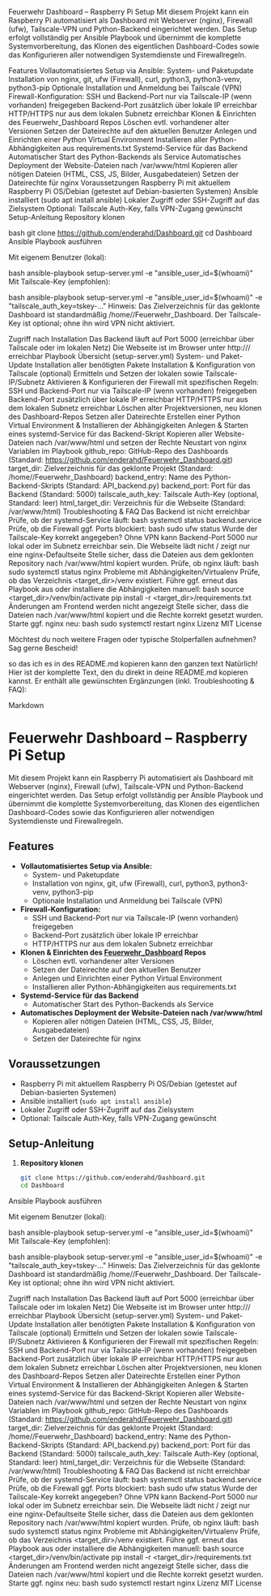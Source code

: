 
Feuerwehr Dashboard – Raspberry Pi Setup
Mit diesem Projekt kann ein Raspberry Pi automatisiert als Dashboard mit Webserver (nginx), Firewall (ufw), Tailscale-VPN und Python-Backend eingerichtet werden. Das Setup erfolgt vollständig per Ansible Playbook und übernimmt die komplette Systemvorbereitung, das Klonen des eigentlichen Dashboard-Codes sowie das Konfigurieren aller notwendigen Systemdienste und Firewallregeln.

Features
Vollautomatisiertes Setup via Ansible:
System- und Paketupdate
Installation von nginx, git, ufw (Firewall), curl, python3, python3-venv, python3-pip
Optionale Installation und Anmeldung bei Tailscale (VPN)
Firewall-Konfiguration:
SSH und Backend-Port nur via Tailscale-IP (wenn vorhanden) freigegeben
Backend-Port zusätzlich über lokale IP erreichbar
HTTP/HTTPS nur aus dem lokalen Subnetz erreichbar
Klonen & Einrichten des Feuerwehr_Dashboard Repos
Löschen evtl. vorhandener alter Versionen
Setzen der Dateirechte auf den aktuellen Benutzer
Anlegen und Einrichten einer Python Virtual Environment
Installieren aller Python-Abhängigkeiten aus requirements.txt
Systemd-Service für das Backend
Automatischer Start des Python-Backends als Service
Automatisches Deployment der Website-Dateien nach /var/www/html
Kopieren aller nötigen Dateien (HTML, CSS, JS, Bilder, Ausgabedateien)
Setzen der Dateirechte für nginx
Voraussetzungen
Raspberry Pi mit aktuellem Raspberry Pi OS/Debian (getestet auf Debian-basierten Systemen)
Ansible installiert (sudo apt install ansible)
Lokaler Zugriff oder SSH-Zugriff auf das Zielsystem
Optional: Tailscale Auth-Key, falls VPN-Zugang gewünscht
Setup-Anleitung
Repository klonen

bash
git clone https://github.com/enderahd/Dashboard.git
cd Dashboard
Ansible Playbook ausführen

Mit eigenem Benutzer (lokal):

bash
ansible-playbook setup-server.yml -e "ansible_user_id=$(whoami)"
Mit Tailscale-Key (empfohlen):

bash
ansible-playbook setup-server.yml -e "ansible_user_id=$(whoami)" -e "tailscale_auth_key=tskey-..."
Hinweis:
Das Zielverzeichnis für das geklonte Dashboard ist standardmäßig /home/<benutzer>/Feuerwehr_Dashboard.
Der Tailscale-Key ist optional; ohne ihn wird VPN nicht aktiviert.

Zugriff nach Installation
Das Backend läuft auf Port 5000 (erreichbar über Tailscale oder im lokalen Netz)
Die Webseite ist im Browser unter http://<raspberrypi-ip>/ erreichbar
Playbook Übersicht (setup-server.yml)
System- und Paket-Update
Installation aller benötigten Pakete
Installation & Konfiguration von Tailscale (optional)
Ermitteln und Setzen der lokalen sowie Tailscale-IP/Subnetz
Aktivieren & Konfigurieren der Firewall mit spezifischen Regeln:
SSH und Backend-Port nur via Tailscale-IP (wenn vorhanden) freigegeben
Backend-Port zusätzlich über lokale IP erreichbar
HTTP/HTTPS nur aus dem lokalen Subnetz erreichbar
Löschen alter Projektversionen, neu klonen des Dashboard-Repos
Setzen aller Dateirechte
Erstellen einer Python Virtual Environment & Installieren der Abhängigkeiten
Anlegen & Starten eines systemd-Service für das Backend-Skript
Kopieren aller Website-Dateien nach /var/www/html und setzen der Rechte
Neustart von nginx
Variablen im Playbook
github_repo: GitHub-Repo des Dashboards (Standard: https://github.com/enderahd/Feuerwehr_Dashboard.git)
target_dir: Zielverzeichnis für das geklonte Projekt (Standard: /home/<benutzer>/Feuerwehr_Dashboard)
backend_entry: Name des Python-Backend-Skripts (Standard: API_backend.py)
backend_port: Port für das Backend (Standard: 5000)
tailscale_auth_key: Tailscale Auth-Key (optional, Standard: leer)
html_target_dir: Verzeichnis für die Webseite (Standard: /var/www/html)
Troubleshooting & FAQ
Das Backend ist nicht erreichbar
Prüfe, ob der systemd-Service läuft:
bash
systemctl status backend.service
Prüfe, ob die Firewall ggf. Ports blockiert:
bash
sudo ufw status
Wurde der Tailscale-Key korrekt angegeben? Ohne VPN kann Backend-Port 5000 nur lokal oder im Subnetz erreichbar sein.
Die Webseite lädt nicht / zeigt nur eine nginx-Defaultseite
Stelle sicher, dass die Dateien aus dem geklonten Repository nach /var/www/html kopiert wurden.
Prüfe, ob nginx läuft:
bash
sudo systemctl status nginx
Probleme mit Abhängigkeiten/Virtualenv
Prüfe, ob das Verzeichnis <target_dir>/venv existiert.
Führe ggf. erneut das Playbook aus oder installiere die Abhängigkeiten manuell:
bash
source <target_dir>/venv/bin/activate
pip install -r <target_dir>/requirements.txt
Änderungen am Frontend werden nicht angezeigt
Stelle sicher, dass die Dateien nach /var/www/html kopiert und die Rechte korrekt gesetzt wurden.
Starte ggf. nginx neu:
bash
sudo systemctl restart nginx
Lizenz
MIT License

Möchtest du noch weitere Fragen oder typische Stolperfallen aufnehmen? Sag gerne Bescheid!

so das ich es in des README.md kopieren kann den ganzen text 
Natürlich! Hier ist der komplette Text, den du direkt in deine README.md kopieren kannst. Er enthält alle gewünschten Ergänzungen (inkl. Troubleshooting & FAQ):

Markdown
# Feuerwehr Dashboard – Raspberry Pi Setup

Mit diesem Projekt kann ein Raspberry Pi automatisiert als Dashboard mit Webserver (nginx), Firewall (ufw), Tailscale-VPN und Python-Backend eingerichtet werden. Das Setup erfolgt vollständig per Ansible Playbook und übernimmt die komplette Systemvorbereitung, das Klonen des eigentlichen Dashboard-Codes sowie das Konfigurieren aller notwendigen Systemdienste und Firewallregeln.

## Features

- **Vollautomatisiertes Setup via Ansible:**
  - System- und Paketupdate
  - Installation von nginx, git, ufw (Firewall), curl, python3, python3-venv, python3-pip
  - Optionale Installation und Anmeldung bei Tailscale (VPN)
- **Firewall-Konfiguration:**
  - SSH und Backend-Port nur via Tailscale-IP (wenn vorhanden) freigegeben
  - Backend-Port zusätzlich über lokale IP erreichbar
  - HTTP/HTTPS nur aus dem lokalen Subnetz erreichbar
- **Klonen & Einrichten des [Feuerwehr_Dashboard](https://github.com/enderahd/Feuerwehr_Dashboard) Repos**
  - Löschen evtl. vorhandener alter Versionen
  - Setzen der Dateirechte auf den aktuellen Benutzer
  - Anlegen und Einrichten einer Python Virtual Environment
  - Installieren aller Python-Abhängigkeiten aus requirements.txt
- **Systemd-Service für das Backend**
  - Automatischer Start des Python-Backends als Service
- **Automatisches Deployment der Website-Dateien nach /var/www/html**
  - Kopieren aller nötigen Dateien (HTML, CSS, JS, Bilder, Ausgabedateien)
  - Setzen der Dateirechte für nginx

## Voraussetzungen

- Raspberry Pi mit aktuellem Raspberry Pi OS/Debian (getestet auf Debian-basierten Systemen)
- Ansible installiert (`sudo apt install ansible`)
- Lokaler Zugriff oder SSH-Zugriff auf das Zielsystem
- Optional: Tailscale Auth-Key, falls VPN-Zugang gewünscht

## Setup-Anleitung

1. **Repository klonen**

   ```bash
   git clone https://github.com/enderahd/Dashboard.git
   cd Dashboard
Ansible Playbook ausführen

Mit eigenem Benutzer (lokal):

bash
ansible-playbook setup-server.yml -e "ansible_user_id=$(whoami)"
Mit Tailscale-Key (empfohlen):

bash
ansible-playbook setup-server.yml -e "ansible_user_id=$(whoami)" -e "tailscale_auth_key=tskey-..."
Hinweis:
Das Zielverzeichnis für das geklonte Dashboard ist standardmäßig /home/<benutzer>/Feuerwehr_Dashboard.
Der Tailscale-Key ist optional; ohne ihn wird VPN nicht aktiviert.

Zugriff nach Installation
Das Backend läuft auf Port 5000 (erreichbar über Tailscale oder im lokalen Netz)
Die Webseite ist im Browser unter http://<raspberrypi-ip>/ erreichbar
Playbook Übersicht (setup-server.yml)
System- und Paket-Update
Installation aller benötigten Pakete
Installation & Konfiguration von Tailscale (optional)
Ermitteln und Setzen der lokalen sowie Tailscale-IP/Subnetz
Aktivieren & Konfigurieren der Firewall mit spezifischen Regeln:
SSH und Backend-Port nur via Tailscale-IP (wenn vorhanden) freigegeben
Backend-Port zusätzlich über lokale IP erreichbar
HTTP/HTTPS nur aus dem lokalen Subnetz erreichbar
Löschen alter Projektversionen, neu klonen des Dashboard-Repos
Setzen aller Dateirechte
Erstellen einer Python Virtual Environment & Installieren der Abhängigkeiten
Anlegen & Starten eines systemd-Service für das Backend-Skript
Kopieren aller Website-Dateien nach /var/www/html und setzen der Rechte
Neustart von nginx
Variablen im Playbook
github_repo: GitHub-Repo des Dashboards (Standard: https://github.com/enderahd/Feuerwehr_Dashboard.git)
target_dir: Zielverzeichnis für das geklonte Projekt (Standard: /home/<benutzer>/Feuerwehr_Dashboard)
backend_entry: Name des Python-Backend-Skripts (Standard: API_backend.py)
backend_port: Port für das Backend (Standard: 5000)
tailscale_auth_key: Tailscale Auth-Key (optional, Standard: leer)
html_target_dir: Verzeichnis für die Webseite (Standard: /var/www/html)
Troubleshooting & FAQ
Das Backend ist nicht erreichbar
Prüfe, ob der systemd-Service läuft:
bash
systemctl status backend.service
Prüfe, ob die Firewall ggf. Ports blockiert:
bash
sudo ufw status
Wurde der Tailscale-Key korrekt angegeben? Ohne VPN kann Backend-Port 5000 nur lokal oder im Subnetz erreichbar sein.
Die Webseite lädt nicht / zeigt nur eine nginx-Defaultseite
Stelle sicher, dass die Dateien aus dem geklonten Repository nach /var/www/html kopiert wurden.
Prüfe, ob nginx läuft:
bash
sudo systemctl status nginx
Probleme mit Abhängigkeiten/Virtualenv
Prüfe, ob das Verzeichnis <target_dir>/venv existiert.
Führe ggf. erneut das Playbook aus oder installiere die Abhängigkeiten manuell:
bash
source <target_dir>/venv/bin/activate
pip install -r <target_dir>/requirements.txt
Änderungen am Frontend werden nicht angezeigt
Stelle sicher, dass die Dateien nach /var/www/html kopiert und die Rechte korrekt gesetzt wurden.
Starte ggf. nginx neu:
bash
sudo systemctl restart nginx
Lizenz
MIT License
